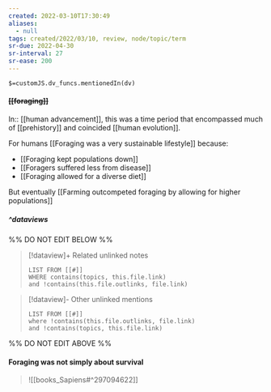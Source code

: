```yaml
---
created: 2022-03-10T17:30:49 
aliases:
  - null
tags: created/2022/03/10, review, node/topic/term
sr-due: 2022-04-30
sr-interval: 27
sr-ease: 200
---
```

`$=customJS.dv_funcs.mentionedIn(dv)`

#### <s class="topic-title">[[foraging]]</s>

In:: [[human advancement]],
this was a time period that encompassed much of [[prehistory]] and coincided [[human evolution]]. 

For humans [[Foraging was a very sustainable lifestyle]] because:
- [[Foraging kept populations down]]
- [[Foragers suffered less from disease]]
- [[Foraging allowed for a diverse diet]]

But eventually [[Farming outcompeted foraging by allowing for higher populations]]

##### ^dataviews

%% DO NOT EDIT BELOW %%
> [!dataview]+ Related unlinked notes
> ```dataview
> LIST FROM [[#]]
> WHERE contains(topics, this.file.link)
> and !contains(this.file.outlinks, file.link)
> ```
 
> [!dataview]- Other unlinked mentions
> ```dataview
> LIST FROM [[#]]
> where !contains(this.file.outlinks, file.link)
> and !contains(topics, this.file.link)
> ```

%% DO NOT EDIT ABOVE %%

#### Foraging was not simply about survival 

> ![[books_Sapiens#^297094622]]

